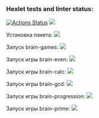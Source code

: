 ### Hexlet tests and linter status:
[![Actions Status](https://github.com/AleksandraPaustovskaya/frontend-project-44/actions/workflows/hexlet-check.yml/badge.svg)](https://github.com/AleksandraPaustovskaya/frontend-project-44/actions)
<a href="https://codeclimate.com/github/AleksandraPaustovskaya/frontend-project-44/maintainability"><img src="https://api.codeclimate.com/v1/badges/7178a0731dfe1bc69f88/maintainability" /></a>

Установка пакета:
<a href="https://asciinema.org/a/ibcp45SC8pdvC7A4d0IFs3kfB" target="_blank"><img src="https://asciinema.org/a/ibcp45SC8pdvC7A4d0IFs3kfB.svg" /></a>

Запуск brain-games:
<a href="https://asciinema.org/a/CzH2IsezzQR9G5uEUMqQGuIfo" target="_blank"><img src="https://asciinema.org/a/CzH2IsezzQR9G5uEUMqQGuIfo.svg" /></a>

Запуск игры brain-even:
<a href="https://asciinema.org/a/ML8qFgobYUaRpjCSde2KPrsr8" target="_blank"><img src="https://asciinema.org/a/ML8qFgobYUaRpjCSde2KPrsr8.svg" /></a>

Запуск игры brain-calc:
<a href="https://asciinema.org/a/Hf9L9nLZ5KWZqlpgpdUWrEx7Z" target="_blank"><img src="https://asciinema.org/a/Hf9L9nLZ5KWZqlpgpdUWrEx7Z.svg" /></a>

Запуск игры brain-gcd:
<a href="https://asciinema.org/a/KBccEImrG5HFJC4MGW8BSyeIt" target="_blank"><img src="https://asciinema.org/a/KBccEImrG5HFJC4MGW8BSyeIt.svg" /></a>

Запуск игры brain-progression:
<a href="https://asciinema.org/a/FZ5ODd82Xp8SCcydW7fCtXMn5" target="_blank"><img src="https://asciinema.org/a/FZ5ODd82Xp8SCcydW7fCtXMn5.svg" /></a>

Запуск игры brain-prime:
<a href="https://asciinema.org/a/Kql9U0n7M0cyEVmuj15x9n2QG" target="_blank"><img src="https://asciinema.org/a/Kql9U0n7M0cyEVmuj15x9n2QG.svg" /></a>